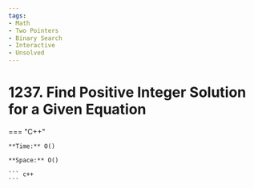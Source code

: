 ```yaml
---
tags:
- Math
- Two Pointers
- Binary Search
- Interactive
- Unsolved
---
```



# 1237. Find Positive Integer Solution for a Given Equation

=== "C++"

    **Time:** O()

    **Space:** O()

    ``` c++
    ```